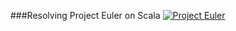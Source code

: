 ###Resolving Project Euler on Scala 
[![Project Euler](http://projecteuler.net/profile/t3hnar.png)](http://projecteuler.net)
